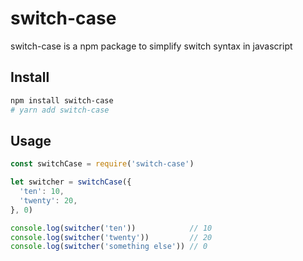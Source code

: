 # switch-case

switch-case is a npm package to simplify switch syntax in javascript

## Install

```bash
npm install switch-case
# yarn add switch-case
```

## Usage

```js
const switchCase = require('switch-case')

let switcher = switchCase({
  'ten': 10,
  'twenty': 20,
}, 0)

console.log(switcher('ten'))            // 10
console.log(switcher('twenty'))         // 20
console.log(switcher('something else')) // 0
```

